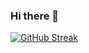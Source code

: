 ### Hi there 👋

[![GitHub Streak](https://github-readme-streak-stats.herokuapp.com/?user=4aditya)](https://git.io/streak-stats)
